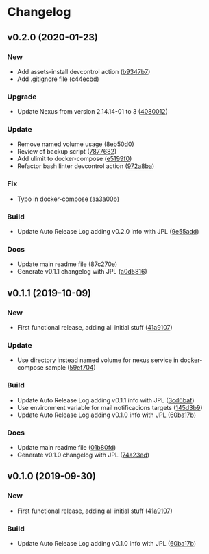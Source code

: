 # Changelog

## v0.2.0 (2020-01-23)

### New

* Add assets-install devcontrol action ([b9347b7](https://github.com/teecke/gp-nexus/commit/b9347b7))
* Add .gitignore file ([c44ecbd](https://github.com/teecke/gp-nexus/commit/c44ecbd))

### Upgrade

* Update Nexus from version 2.14.14-01 to 3 ([4080012](https://github.com/teecke/gp-nexus/commit/4080012))

### Update

* Remove named volume usage ([8eb50d0](https://github.com/teecke/gp-nexus/commit/8eb50d0))
* Review of backup script ([7877682](https://github.com/teecke/gp-nexus/commit/7877682))
* Add ulimit to docker-compose ([e5199f0](https://github.com/teecke/gp-nexus/commit/e5199f0))
* Refactor bash linter devcontrol action ([972a8ba](https://github.com/teecke/gp-nexus/commit/972a8ba))

### Fix

* Typo in docker-compose ([aa3a00b](https://github.com/teecke/gp-nexus/commit/aa3a00b))

### Build

* Update Auto Release Log adding v0.2.0 info with JPL ([9e55add](https://github.com/teecke/gp-nexus/commit/9e55add))

### Docs

* Update main readme file ([87c270e](https://github.com/teecke/gp-nexus/commit/87c270e))
* Generate v0.1.1 changelog with JPL ([a0d5816](https://github.com/teecke/gp-nexus/commit/a0d5816))

## v0.1.1 (2019-10-09)

### New

* First functional release, adding all initial stuff ([41a9107](https://github.com/teecke/gp-nexus/commit/41a9107))

### Update

* Use directory instead named volume for nexus service in docker-compose sample ([59ef704](https://github.com/teecke/gp-nexus/commit/59ef704))

### Build

* Update Auto Release Log adding v0.1.1 info with JPL ([3cd6baf](https://github.com/teecke/gp-nexus/commit/3cd6baf))
* Use environment variable for mail notificacions targets ([145d3b9](https://github.com/teecke/gp-nexus/commit/145d3b9))
* Update Auto Release Log adding v0.1.0 info with JPL ([60ba17b](https://github.com/teecke/gp-nexus/commit/60ba17b))

### Docs

* Update main readme file ([01b80fd](https://github.com/teecke/gp-nexus/commit/01b80fd))
* Generate v0.1.0 changelog with JPL ([74a23ed](https://github.com/teecke/gp-nexus/commit/74a23ed))

## v0.1.0 (2019-09-30)

### New

* First functional release, adding all initial stuff ([41a9107](https://github.com/teecke/gp-nexus/commit/41a9107))

### Build

* Update Auto Release Log adding v0.1.0 info with JPL ([60ba17b](https://github.com/teecke/gp-nexus/commit/60ba17b))

